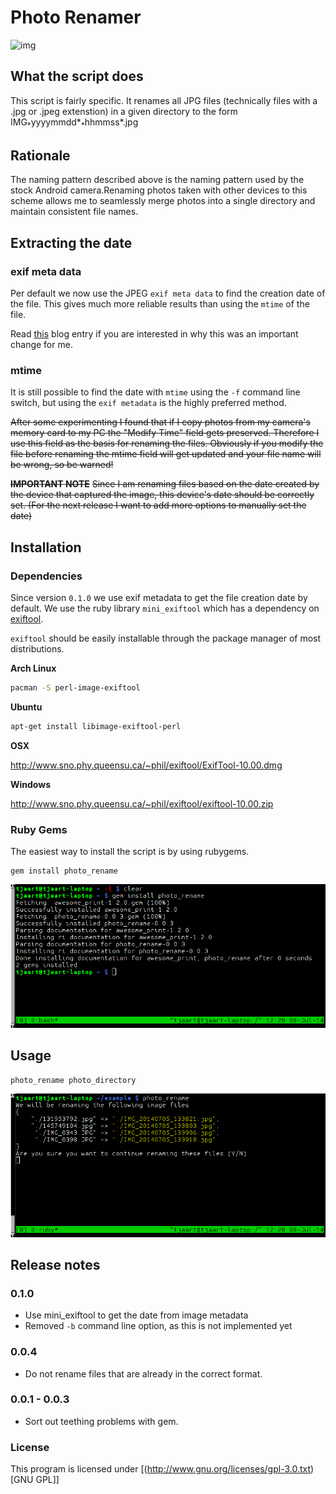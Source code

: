 # Photo Renamer #

![img](https://badge.fury.io/for/rb/photo_rename) 

## What the script does ##

This script is fairly specific. It renames all JPG files (technically files with a .jpg or .jpeg extenstion) in a given directory to the form IMG<sub>\*</sub>yyyymmdd\*<sub>\*</sub>hhmmss\*.jpg

## Rationale ##

The naming pattern described above is the naming pattern used by the stock Android camera.Renaming photos taken with other devices to this scheme allows me to seamlessly merge photos into a single directory and maintain consistent file names.

## Extracting the date ##

### exif meta data ###
Per default we now use the JPEG `exif meta data` to find the creation date of the file. This gives much more reliable results than using the `mtime` of the file.

Read [this](http://www.tjaart.co.za/software/2015/09/02/photo_rename/) blog entry if you are interested in why this was an important change for me.

### mtime ###

It is still possible to find the date with `mtime` using the `-f` command line switch, but using the `exif metadata` is the highly preferred method. 

~~After some experimenting I found that if I copy photos from my camera's memory card to my PC the "Modify Time" field gets preserved. Therefore I use this field as the basis for renaming the files. Obviously if you modify the file before renaming the mtime field will get updated and your file name will be wrong, so be warned!~~

~~**IMPORTANT NOTE**~~
~~Since I am renaming files based on the date created by the device that captured the image, this device's date should be correctly set. (For the next release I want to add more options to manually set the date)~~


## Installation ##

### Dependencies ###
Since version `0.1.0` we use exif metadata to get the file creation date by default. We use the ruby library `mini_exiftool` which has a dependency on [exiftool](http://www.sno.phy.queensu.ca/~phil/exiftool/).

`exiftool` should be easily installable through the package manager of most distributions.

**Arch Linux**

```bash
pacman -S perl-image-exiftool
```

**Ubuntu**

```bash
apt-get install libimage-exiftool-perl
```

**OSX**

http://www.sno.phy.queensu.ca/~phil/exiftool/ExifTool-10.00.dmg

**Windows**

http://www.sno.phy.queensu.ca/~phil/exiftool/exiftool-10.00.zip


### Ruby Gems ###

The easiest way to install the script is by using rubygems.

    gem install photo_rename

![img](./screenshots/install.png)

## Usage ##

    photo_rename photo_directory

![img](./screenshots/example.png)


## Release notes ##

### 0.1.0 ###

-   Use mini_exiftool to get the date from image metadata
-   Removed `-b` command line option, as this is not implemented yet

### 0.0.4 ###

-   Do not rename files that are already in the correct format.

### 0.0.1 - 0.0.3 ###

-   Sort out teething problems with gem.

### License ###

This program is licensed under [(<http://www.gnu.org/licenses/gpl-3.0.txt>)[GNU GPL]]

